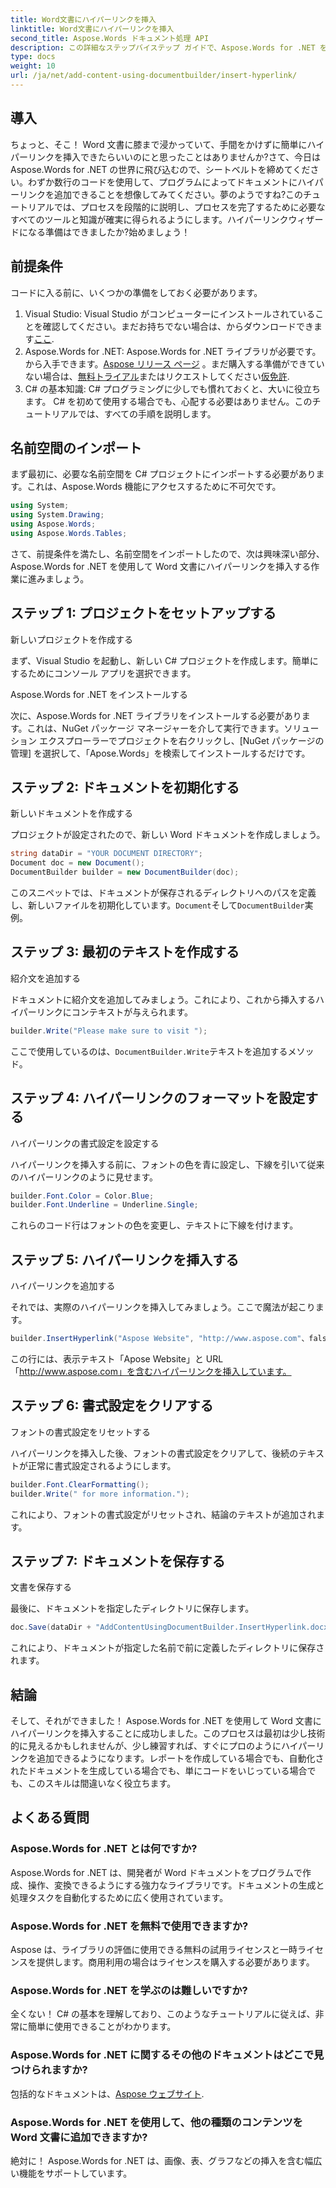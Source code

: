 ```yaml
---
title: Word文書にハイパーリンクを挿入
linktitle: Word文書にハイパーリンクを挿入
second_title: Aspose.Words ドキュメント処理 API
description: この詳細なステップバイステップ ガイドで、Aspose.Words for .NET を使用して Word 文書にハイパーリンクを簡単に挿入する方法を学びましょう。 C# 開発者に最適です。
type: docs
weight: 10
url: /ja/net/add-content-using-documentbuilder/insert-hyperlink/
---
```


## 導入

ちょっと、そこ！ Word 文書に膝まで浸かっていて、手間をかけずに簡単にハイパーリンクを挿入できたらいいのにと思ったことはありませんか?さて、今日は Aspose.Words for .NET の世界に飛び込むので、シートベルトを締めてください。わずか数行のコードを使用して、プログラムによってドキュメントにハイパーリンクを追加できることを想像してみてください。夢のようですね?このチュートリアルでは、プロセスを段階的に説明し、プロセスを完了するために必要なすべてのツールと知識が確実に得られるようにします。ハイパーリンクウィザードになる準備はできましたか?始めましょう！

## 前提条件

コードに入る前に、いくつかの準備をしておく必要があります。

1. Visual Studio: Visual Studio がコンピューターにインストールされていることを確認してください。まだお持ちでない場合は、からダウンロードできます[ここ](https://visualstudio.microsoft.com/).
2. Aspose.Words for .NET: Aspose.Words for .NET ライブラリが必要です。から入手できます。[Aspose リリース ページ](https://releases.aspose.com/words/net/) 。まだ購入する準備ができていない場合は、[無料トライアル](https://releases.aspose.com/)またはリクエストしてください[仮免許](https://purchase.aspose.com/temporary-license/).
3. C# の基本知識: C# プログラミングに少しでも慣れておくと、大いに役立ちます。 C# を初めて使用する場合でも、心配する必要はありません。このチュートリアルでは、すべての手順を説明します。

## 名前空間のインポート

まず最初に、必要な名前空間を C# プロジェクトにインポートする必要があります。これは、Aspose.Words 機能にアクセスするために不可欠です。

```csharp
using System;
using System.Drawing;
using Aspose.Words;
using Aspose.Words.Tables;
```

さて、前提条件を満たし、名前空間をインポートしたので、次は興味深い部分、Aspose.Words for .NET を使用して Word 文書にハイパーリンクを挿入する作業に進みましょう。

## ステップ 1: プロジェクトをセットアップする

新しいプロジェクトを作成する

まず、Visual Studio を起動し、新しい C# プロジェクトを作成します。簡単にするためにコンソール アプリを選択できます。

Aspose.Words for .NET をインストールする

次に、Aspose.Words for .NET ライブラリをインストールする必要があります。これは、NuGet パッケージ マネージャーを介して実行できます。ソリューション エクスプローラーでプロジェクトを右クリックし、[NuGet パッケージの管理] を選択して、「Apose.Words」を検索してインストールするだけです。

## ステップ 2: ドキュメントを初期化する

新しいドキュメントを作成する

プロジェクトが設定されたので、新しい Word ドキュメントを作成しましょう。

```csharp
string dataDir = "YOUR DOCUMENT DIRECTORY";
Document doc = new Document();
DocumentBuilder builder = new DocumentBuilder(doc);
```

このスニペットでは、ドキュメントが保存されるディレクトリへのパスを定義し、新しいファイルを初期化しています。`Document`そして`DocumentBuilder`実例。

## ステップ 3: 最初のテキストを作成する

紹介文を追加する

ドキュメントに紹介文を追加してみましょう。これにより、これから挿入するハイパーリンクにコンテキストが与えられます。

```csharp
builder.Write("Please make sure to visit ");
```

ここで使用しているのは、`DocumentBuilder.Write`テキストを追加するメソッド。

## ステップ 4: ハイパーリンクのフォーマットを設定する

ハイパーリンクの書式設定を設定する

ハイパーリンクを挿入する前に、フォントの色を青に設定し、下線を引いて従来のハイパーリンクのように見せます。

```csharp
builder.Font.Color = Color.Blue;
builder.Font.Underline = Underline.Single;
```

これらのコード行はフォントの色を変更し、テキストに下線を付けます。

## ステップ 5: ハイパーリンクを挿入する

ハイパーリンクを追加する

それでは、実際のハイパーリンクを挿入してみましょう。ここで魔法が起こります。

```csharp
builder.InsertHyperlink("Aspose Website", "http://www.aspose.com"、false);
```

この行には、表示テキスト「Apose Website」と URL「http://www.aspose.com」を含むハイパーリンクを挿入しています。

## ステップ 6: 書式設定をクリアする

フォントの書式設定をリセットする

ハイパーリンクを挿入した後、フォントの書式設定をクリアして、後続のテキストが正常に書式設定されるようにします。

```csharp
builder.Font.ClearFormatting();
builder.Write(" for more information.");
```

これにより、フォントの書式設定がリセットされ、結論のテキストが追加されます。

## ステップ 7: ドキュメントを保存する

文書を保存する

最後に、ドキュメントを指定したディレクトリに保存します。

```csharp
doc.Save(dataDir + "AddContentUsingDocumentBuilder.InsertHyperlink.docx");
```

これにより、ドキュメントが指定した名前で前に定義したディレクトリに保存されます。

## 結論

そして、それができました！ Aspose.Words for .NET を使用して Word 文書にハイパーリンクを挿入することに成功しました。このプロセスは最初は少し技術的に見えるかもしれませんが、少し練習すれば、すぐにプロのようにハイパーリンクを追加できるようになります。レポートを作成している場合でも、自動化されたドキュメントを生成している場合でも、単にコードをいじっている場合でも、このスキルは間違いなく役立ちます。

## よくある質問

### Aspose.Words for .NET とは何ですか?

Aspose.Words for .NET は、開発者が Word ドキュメントをプログラムで作成、操作、変換できるようにする強力なライブラリです。ドキュメントの生成と処理タスクを自動化するために広く使用されています。

### Aspose.Words for .NET を無料で使用できますか?

Aspose は、ライブラリの評価に使用できる無料の試用ライセンスと一時ライセンスを提供します。商用利用の場合はライセンスを購入する必要があります。

### Aspose.Words for .NET を学ぶのは難しいですか?

全くない！ C# の基本を理解しており、このようなチュートリアルに従えば、非常に簡単に使用できることがわかります。

### Aspose.Words for .NET に関するその他のドキュメントはどこで見つけられますか?

包括的なドキュメントは、[Aspose ウェブサイト](https://reference.aspose.com/words/net/).

### Aspose.Words for .NET を使用して、他の種類のコンテンツを Word 文書に追加できますか?

絶対に！ Aspose.Words for .NET は、画像、表、グラフなどの挿入を含む幅広い機能をサポートしています。
